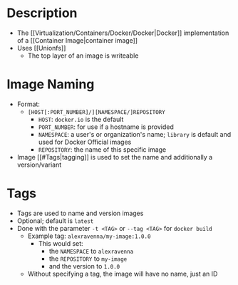 # Description
- The [[Virtualization/Containers/Docker/Docker|Docker]] implementation of a [[Container Image|container image]]
- Uses [[Unionfs]]
	- The top layer of an image is writeable
# Image Naming
- Format:
	- `[HOST[:PORT_NUMBER]/][NAMESPACE/]REPOSITORY`
		- `HOST`: `docker.io` is the default
		- `PORT_NUMBER`: for use if a hostname is provided
		- `NAMESPACE`: a user's or organization's name; `library` is default and used for Docker Official images
		-  `REPOSITORY`: the name of this specific image
- Image [[#Tags|tagging]] is used to set the name and additionally a version/variant
# Tags
- Tags are used to name and version images
- Optional; default is `latest`
- Done with the parameter `-t <TAG>` or `--tag <TAG>` for `docker build`
	- Example tag: `alexravenna/my-image:1.0.0`
		- This would set:
			- the `NAMESPACE` to `alexravenna`
			- the `REPOSITORY` to `my-image`
			- and the version to `1.0.0`
	- Without specifying a tag, the image will have no name, just an ID